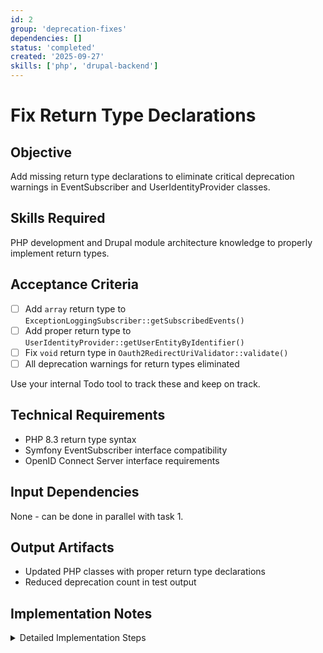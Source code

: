 ```yaml
---
id: 2
group: 'deprecation-fixes'
dependencies: []
status: 'completed'
created: '2025-09-27'
skills: ['php', 'drupal-backend']
---
```


# Fix Return Type Declarations

## Objective

Add missing return type declarations to eliminate critical deprecation warnings in EventSubscriber and UserIdentityProvider classes.

## Skills Required

PHP development and Drupal module architecture knowledge to properly implement return types.

## Acceptance Criteria

- [ ] Add `array` return type to `ExceptionLoggingSubscriber::getSubscribedEvents()`
- [ ] Add proper return type to `UserIdentityProvider::getUserEntityByIdentifier()`
- [ ] Fix `void` return type in `Oauth2RedirectUriValidator::validate()`
- [ ] All deprecation warnings for return types eliminated

Use your internal Todo tool to track these and keep on track.

## Technical Requirements

- PHP 8.3 return type syntax
- Symfony EventSubscriber interface compatibility
- OpenID Connect Server interface requirements

## Input Dependencies

None - can be done in parallel with task 1.

## Output Artifacts

- Updated PHP classes with proper return type declarations
- Reduced deprecation count in test output

## Implementation Notes

<details>
<summary>Detailed Implementation Steps</summary>

1. **Fix ExceptionLoggingSubscriber** (`/var/www/html/web/modules/contrib/simple_oauth/src/EventSubscriber/ExceptionLoggingSubscriber.php`):
   - Locate the `getSubscribedEvents()` method
   - Add `: array` return type declaration
   - Example: `public static function getSubscribedEvents(): array`

2. **Fix UserIdentityProvider** (`/var/www/html/web/modules/contrib/simple_oauth/src/OpenIdConnect/UserIdentityProvider.php`):
   - Find `getUserEntityByIdentifier()` method
   - The deprecation indicates it should return `UserEntityInterface&ClaimSetInterface`
   - Since PHP doesn't support intersection types in return declarations directly, add proper @return annotation:
     ```php
     /**
      * @return \OpenIDConnectServer\Entities\UserEntityInterface&\OpenIDConnectServer\Entities\ClaimSetInterface
      */
     ```
   - Or use a union type if appropriate for the PHP version

3. **Fix Oauth2RedirectUriValidator** (`/var/www/html/web/modules/contrib/simple_oauth/src/Plugin/Validation/Constraint/Oauth2RedirectUriValidator.php`):
   - Find the `validate()` method
   - Add `: void` return type
   - Example: `public function validate($value, Constraint $constraint): void`

4. **Fix entity property access** (if found):
   - Search for uses of `->original` property access
   - Replace with `->getOriginal()` method calls

5. **Verification**:
   - Run tests to ensure no new failures
   - Check deprecation count has decreased
   </details>

